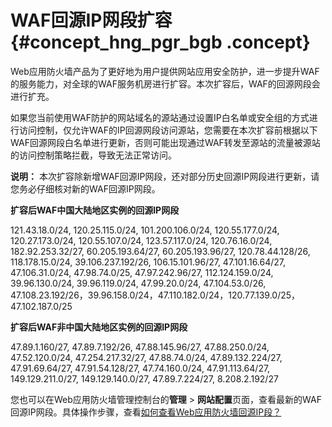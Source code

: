 # WAF回源IP网段扩容 {#concept_hng_pgr_bgb .concept}

Web应用防火墙产品为了更好地为用户提供网站应用安全防护，进一步提升WAF的服务能力，对全球的WAF服务机房进行扩容。本次扩容后，WAF的回源网段会进行扩充。

如果您当前使用WAF防护的网站域名的源站通过设置IP白名单或安全组的方式进行访问控制，仅允许WAF的IP回源网段访问源站，您需要在本次扩容前根据以下WAF回源网段白名单进行更新，否则可能出现通过WAF转发至源站的流量被源站的访问控制策略拦截，导致无法正常访问。

**说明：** 本次扩容除新增WAF回源IP网段，还对部分历史回源IP网段进行更新，请您务必仔细核对新的WAF回源IP网段。

**扩容后WAF中国大陆地区实例的回源IP网段**

121.43.18.0/24, 120.25.115.0/24, 101.200.106.0/24, 120.55.177.0/24, 120.27.173.0/24, 120.55.107.0/24, 123.57.117.0/24, 120.76.16.0/24, 182.92.253.32/27, 60.205.193.64/27, 60.205.193.96/27, 120.78.44.128/26, 118.178.15.0/24, 39.106.237.192/26, 106.15.101.96/27, 47.101.16.64/27, 47.106.31.0/24, 47.98.74.0/25, 47.97.242.96/27, 112.124.159.0/24, 39.96.130.0/24, 39.96.119.0/24, 47.99.20.0/24, 47.104.53.0/26, 47.108.23.192/26，39.96.158.0/24，47.110.182.0/24，120.77.139.0/25，47.102.187.0/25

**扩容后WAF非中国大陆地区实例的回源IP网段**

47.89.1.160/27, 47.89.7.192/26, 47.88.145.96/27, 47.88.250.0/24, 47.52.120.0/24, 47.254.217.32/27, 47.88.74.0/24, 47.89.132.224/27, 47.91.69.64/27, 47.91.54.128/27, 47.74.160.0/24, 47.91.113.64/27, 149.129.211.0/27, 149.129.140.0/27, 47.89.7.224/27, 8.208.2.192/27

您也可以在Web应用防火墙管理控制台的**管理** \> **网站配置**页面，查看最新的WAF回源IP网段。具体操作步骤，查看[如何查看Web应用防火墙回源IP段？](intl.zh-CN/常见问题/如何查看Web应用防火墙回源IP段？.md#)

